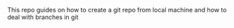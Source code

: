 This repo guides on how to create a git repo from local machine and how to deal with branches in git
